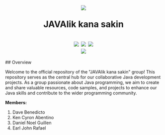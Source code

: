 <h1 align="center">
  <img src="https://media.proprofs.com/images/QM/user_images/2503852/New%20Project%20(39)(609).jpg">
  <p><b>JAVAlik kana sakin</b></p>
  <a href="https://github.com/danielnoelle"><img src="https://komarev.com/ghpvc/?username=danielnoelle&label=Profile%20views&color=0e75b6&style=flat"></a>
  <a href="[https://github.com/danielnoelle](https://github.com/python/black)"><img src="https://img.shields.io/badge/code%20style-black-1c1c1c.svg"></a>
  <a href="https://discord.gg/PrefxBBf"><img src="https://discord.com/api/guilds/616969119685935162/widget.png"></a><br>
  <a href="https://ko-fi.com/sestia"><img src="https://ko-fi.com/img/githubbutton_sm.svg"></a>
</h1>
## Overview

Welcome to the official repository of the "JAVAlik kana sakin" group! This repository serves as the central hub for our collaborative Java development projects. As a group passionate about Java programming, we aim to create and share valuable resources, code samples, and projects to enhance our Java skills and contribute to the wider programming community.

**Members:**

1. Dave Benedicto
2. Ken Cyron Abentino
3. Daniel Noel Guillen
4. Earl John Rafael
